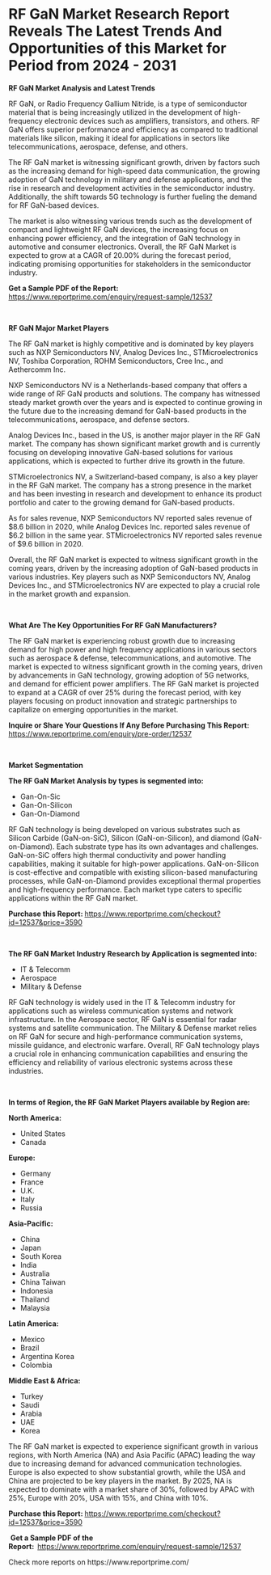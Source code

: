 <p><h1>RF GaN Market Research Report Reveals The Latest Trends And Opportunities of this Market for Period from 2024 - 2031</h1></p><p><strong>RF GaN Market Analysis and Latest Trends</strong></p>
<p><p>RF GaN, or Radio Frequency Gallium Nitride, is a type of semiconductor material that is being increasingly utilized in the development of high-frequency electronic devices such as amplifiers, transistors, and others. RF GaN offers superior performance and efficiency as compared to traditional materials like silicon, making it ideal for applications in sectors like telecommunications, aerospace, defense, and others.</p><p>The RF GaN market is witnessing significant growth, driven by factors such as the increasing demand for high-speed data communication, the growing adoption of GaN technology in military and defense applications, and the rise in research and development activities in the semiconductor industry. Additionally, the shift towards 5G technology is further fueling the demand for RF GaN-based devices.</p><p>The market is also witnessing various trends such as the development of compact and lightweight RF GaN devices, the increasing focus on enhancing power efficiency, and the integration of GaN technology in automotive and consumer electronics. Overall, the RF GaN Market is expected to grow at a CAGR of 20.00% during the forecast period, indicating promising opportunities for stakeholders in the semiconductor industry.</p></p>
<p><strong>Get a Sample PDF of the Report:&nbsp;</strong> <a href="https://www.reportprime.com/enquiry/request-sample/12537">https://www.reportprime.com/enquiry/request-sample/12537</a></p>
<p>&nbsp;</p>
<p><strong>RF GaN Major Market Players</strong></p>
<p><p>The RF GaN market is highly competitive and is dominated by key players such as NXP Semiconductors NV, Analog Devices Inc., STMicroelectronics NV, Toshiba Corporation, ROHM Semiconductors, Cree Inc., and Aethercomm Inc.</p><p>NXP Semiconductors NV is a Netherlands-based company that offers a wide range of RF GaN products and solutions. The company has witnessed steady market growth over the years and is expected to continue growing in the future due to the increasing demand for GaN-based products in the telecommunications, aerospace, and defense sectors.</p><p>Analog Devices Inc., based in the US, is another major player in the RF GaN market. The company has shown significant market growth and is currently focusing on developing innovative GaN-based solutions for various applications, which is expected to further drive its growth in the future.</p><p>STMicroelectronics NV, a Switzerland-based company, is also a key player in the RF GaN market. The company has a strong presence in the market and has been investing in research and development to enhance its product portfolio and cater to the growing demand for GaN-based products.</p><p>As for sales revenue, NXP Semiconductors NV reported sales revenue of $8.6 billion in 2020, while Analog Devices Inc. reported sales revenue of $6.2 billion in the same year. STMicroelectronics NV reported sales revenue of $9.6 billion in 2020.</p><p>Overall, the RF GaN market is expected to witness significant growth in the coming years, driven by the increasing adoption of GaN-based products in various industries. Key players such as NXP Semiconductors NV, Analog Devices Inc., and STMicroelectronics NV are expected to play a crucial role in the market growth and expansion.</p></p>
<p>&nbsp;</p>
<p><strong>What Are The Key Opportunities For RF GaN Manufacturers?</strong></p>
<p><p>The RF GaN market is experiencing robust growth due to increasing demand for high power and high frequency applications in various sectors such as aerospace & defense, telecommunications, and automotive. The market is expected to witness significant growth in the coming years, driven by advancements in GaN technology, growing adoption of 5G networks, and demand for efficient power amplifiers. The RF GaN market is projected to expand at a CAGR of over 25% during the forecast period, with key players focusing on product innovation and strategic partnerships to capitalize on emerging opportunities in the market.</p></p>
<p><strong>Inquire or Share Your Questions If Any Before Purchasing This Report:</strong> <a href="https://www.reportprime.com/enquiry/pre-order/12537">https://www.reportprime.com/enquiry/pre-order/12537</a></p>
<p>&nbsp;</p>
<p><strong>Market Segmentation</strong></p>
<p><strong>The RF GaN Market Analysis by types is segmented into:</strong></p>
<p><ul><li>Gan-On-Sic</li><li>Gan-On-Silicon</li><li>Gan-On-Diamond</li></ul></p>
<p><p>RF GaN technology is being developed on various substrates such as Silicon Carbide (GaN-on-SiC), Silicon (GaN-on-Silicon), and diamond (GaN-on-Diamond). Each substrate type has its own advantages and challenges. GaN-on-SiC offers high thermal conductivity and power handling capabilities, making it suitable for high-power applications. GaN-on-Silicon is cost-effective and compatible with existing silicon-based manufacturing processes, while GaN-on-Diamond provides exceptional thermal properties and high-frequency performance. Each market type caters to specific applications within the RF GaN market.</p></p>
<p><strong>Purchase this Report:&nbsp;</strong><a href="https://www.reportprime.com/checkout?id=12537&price=3590">https://www.reportprime.com/checkout?id=12537&price=3590</a></p>
<p>&nbsp;</p>
<p><strong>The RF GaN Market Industry Research by Application is segmented into:</strong></p>
<p><ul><li>IT & Telecomm</li><li>Aerospace</li><li>Military & Defense</li></ul></p>
<p><p>RF GaN technology is widely used in the IT & Telecomm industry for applications such as wireless communication systems and network infrastructure. In the Aerospace sector, RF GaN is essential for radar systems and satellite communication. The Military & Defense market relies on RF GaN for secure and high-performance communication systems, missile guidance, and electronic warfare. Overall, RF GaN technology plays a crucial role in enhancing communication capabilities and ensuring the efficiency and reliability of various electronic systems across these industries.</p></p>
<p>&nbsp;</p>
<p><strong>In terms of Region, the RF GaN Market Players available by Region are:</strong></p>
<p>
    <p> <strong> North America: </strong>
        <ul>
            <li>United States</li>
            <li>Canada</li>
        </ul>
        </p> 
    <p> <strong> Europe: </strong>
        <ul>
            <li>Germany</li>
            <li>France</li>
            <li>U.K.</li>
            <li>Italy</li>
            <li>Russia</li>
        </ul>
        </p> 
    <p> <strong> Asia-Pacific: </strong>
        <ul>
            <li>China</li>
            <li>Japan</li>
            <li>South Korea</li>
            <li>India</li>
            <li>Australia</li>
            <li>China Taiwan</li>
            <li>Indonesia</li>
            <li>Thailand</li>
            <li>Malaysia</li>
        </ul>
        </p> 
    <p> <strong> Latin America: </strong>
        <ul>
            <li>Mexico</li>
            <li>Brazil</li>
            <li>Argentina Korea</li>
            <li>Colombia</li>
        </ul>
        </p> 
    <p> <strong> Middle East & Africa: </strong>
        <ul>
            <li>Turkey</li>
            <li>Saudi</li>
            <li>Arabia</li>
            <li>UAE</li>
            <li>Korea</li>
        </ul>
    </p>
    </p>
<p><p>The RF GaN market is expected to experience significant growth in various regions, with North America (NA) and Asia Pacific (APAC) leading the way due to increasing demand for advanced communication technologies. Europe is also expected to show substantial growth, while the USA and China are projected to be key players in the market. By 2025, NA is expected to dominate with a market share of 30%, followed by APAC with 25%, Europe with 20%, USA with 15%, and China with 10%.</p></p>
<p><strong>Purchase this Report: </strong><a href="https://www.reportprime.com/checkout?id=12537&price=3590">https://www.reportprime.com/checkout?id=12537&price=3590</a></p>
<p>&nbsp;<strong>Get a Sample PDF of the Report:&nbsp;&nbsp;</strong><a href="https://www.reportprime.com/enquiry/request-sample/12537">https://www.reportprime.com/enquiry/request-sample/12537</a></p>
<p><strong></strong></p>
<p>Check more reports on https://www.reportprime.com/</p>